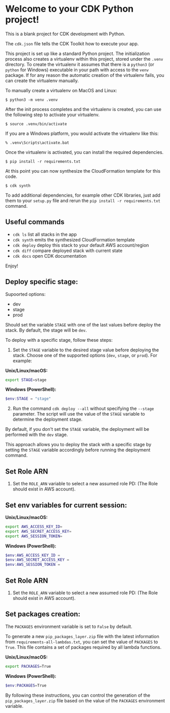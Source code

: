 
# Welcome to your CDK Python project!

This is a blank project for CDK development with Python.

The `cdk.json` file tells the CDK Toolkit how to execute your app.

This project is set up like a standard Python project.  The initialization
process also creates a virtualenv within this project, stored under the `.venv`
directory.  To create the virtualenv it assumes that there is a `python3`
(or `python` for Windows) executable in your path with access to the `venv`
package. If for any reason the automatic creation of the virtualenv fails,
you can create the virtualenv manually.

To manually create a virtualenv on MacOS and Linux:

```
$ python3 -m venv .venv
```

After the init process completes and the virtualenv is created, you can use the following
step to activate your virtualenv.

```
$ source .venv/bin/activate
```

If you are a Windows platform, you would activate the virtualenv like this:

```
% .venv\Scripts\activate.bat
```

Once the virtualenv is activated, you can install the required dependencies.

```
$ pip install -r requirements.txt
```

At this point you can now synthesize the CloudFormation template for this code.

```
$ cdk synth
```

To add additional dependencies, for example other CDK libraries, just add
them to your `setup.py` file and rerun the `pip install -r requirements.txt`
command.

## Useful commands

 * `cdk ls`          list all stacks in the app
 * `cdk synth`       emits the synthesized CloudFormation template
 * `cdk deploy`      deploy this stack to your default AWS account/region
 * `cdk diff`        compare deployed stack with current state
 * `cdk docs`        open CDK documentation

Enjoy!


## Deploy specific stage:

Supoorted options:
- dev
- stage
- prod

Should set the variable `STAGE` with one of the last values before deploy the stack. By default, the stage will be `dev`.

To deploy with a specific stage, follow these steps:

1. Set the `STAGE` variable to the desired stage value before deploying the stack. Choose one of the supported options (`dev`, `stage`, or `prod`). For example:

**Unix/Linux/macOS:**
```bash
export STAGE=stage
```

**Windows (PowerShell):**
```powershell
$env:STAGE = "stage"
```

2. Run the command `cdk deploy --all` without specifying the `--stage` parameter. 
The script will use the value of the `STAGE` variable to determine the deployment stage.

By default, if you don't set the `STAGE` variable, the deployment will be performed with the `dev` stage.

This approach allows you to deploy the stack with a specific stage by setting the `STAGE` variable accordingly before running the deployment command.


## Set Role ARN 

1. Set the `ROLE_ARN` variable to select a new assumed role PD: (The Role should exist in AWS account).


## Set env variables for current session:

**Unix/Linux/macOS:**
```bash
export AWS_ACCESS_KEY_ID=
export AWS_SECRET_ACCESS_KEY=
export AWS_SESSION_TOKEN=
```
**Windows (PowerShell):**
```powershell
$env:AWS_ACCESS_KEY_ID = 
$env:AWS_SECRET_ACCESS_KEY = 
$env:AWS_SESSION_TOKEN = 
```


## Set Role ARN 

1. Set the `ROLE_ARN` variable to select a new assumed role PD: (The Role should exist in AWS account).


## Set packages creation:
The `PACKAGES` environment variable is set to `False` by default.

To generate a new `pip_packages_layer.zip` file with the latest information from `requirements-all-lambdas.txt`, 
you can set the value of `PACKAGES` to `True`. 
This file contains a set of packages required by all lambda functions.

**Unix/Linux/macOS:**

```bash
export PACKAGES=True
```
**Windows (PowerShell):**
```powershell
$env:PACKAGES=True
```

By following these instructions, you can control the generation of the `pip_packages_layer.zip` file based on the value of the `PACKAGES` environment variable.